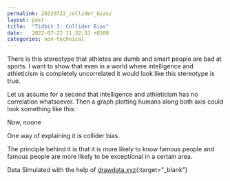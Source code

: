 ```yaml
---
permalink: 20220722_collider_bias/
layout: post
title:  "Tidbit 3: Collider Bias"
date:   2022-07-22 11:32:33 +0100
categories: non-technical
---
```



There is this stereotype that athletes are dumb and smart people are bad at sports. I want to show that even in a world where intelligence and athleticism is completely uncorrelated it would look like this stereotype is true.

Let us assume for a second that intelligence and athleticism has no correlation whatsoever. Then a graph plotting humans along both axis could look something like this:


Now, noone

One way of explaining it is collider bias.<br>

The principle behind it is that it is more likely to know famous people and famous people are more likely to be exceptional in a certain area.

Data Simulated with the help of [drawdata.xyz](drawdata.xyz){:target="_blank"}